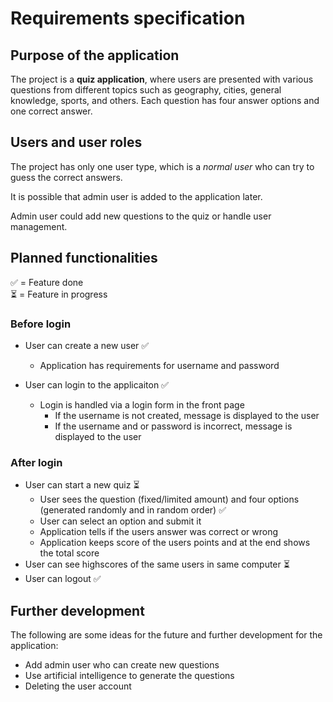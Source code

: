 # Requirements specification

## Purpose of the application
The project is a **quiz application**, where users are presented with various questions from different topics such as geography, cities, general knowledge, sports, and others. Each question has four answer options and one correct answer.

## Users and user roles
The project has only one user type, which is a *normal user* who can try to guess the correct answers.

It is possible that admin user is added to the application later. 

Admin user could add new questions to the quiz or handle user management.

## Planned functionalities

✅ = Feature done<br>
⏳ = Feature in progress
### Before login
* User can create a new user ✅ 
  * Application has requirements for username and password 
  
* User can login to the applicaiton ✅ 
  * Login is handled via a login form in the front page 
    * If the username is not created, message is displayed to the user
    * If the username and or password is incorrect, message is displayed to the user
  
### After login
* User can start a new quiz ⏳
  * User sees the question (fixed/limited amount) and four options (generated randomly and in random order) ✅ 
  * User can select an option and submit it
  * Application tells if the users answer was correct or wrong
  * Application keeps score of the users points and at the end shows the total score
* User can see highscores of the same users in same computer ⏳
* User can logout ✅ 

## Further development

The following are some ideas for the future and further development for the application:
* Add admin user who can create new questions
* Use artificial intelligence to generate the questions
* Deleting the user account